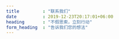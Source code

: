 ```yaml
---
title         : "联系我们"
date          : 2019-12-23T20:17:01+06:00
heading       : "不假思索，立刻行动"
form_heading  : "告诉我们您的想法"
---
```


